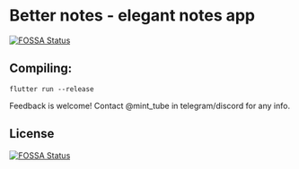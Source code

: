 # Better notes - elegant notes app
[![FOSSA Status](https://app.fossa.com/api/projects/git%2Bgithub.com%2Fmint-tube%2Fbetter-notes.svg?type=shield)](https://app.fossa.com/projects/git%2Bgithub.com%2Fmint-tube%2Fbetter-notes?ref=badge_shield)


## Compiling:
`flutter run --release`

Feedback is welcome! Contact @mint_tube in telegram/discord for any info.


## License
[![FOSSA Status](https://app.fossa.com/api/projects/git%2Bgithub.com%2Fmint-tube%2Fbetter-notes.svg?type=large)](https://app.fossa.com/projects/git%2Bgithub.com%2Fmint-tube%2Fbetter-notes?ref=badge_large)